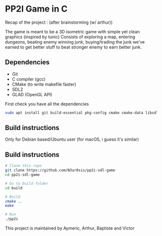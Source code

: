 # PP2I Game in C

Recap of the project : (after brainstorming (w/ arthur))

The game is meant to be a 3D isometric game with simple yet clean graphics (inspired by tunic)
Consists of exploring a map, entering dungeons, beating enemy winning junk, buying/trading the junk we've earned
to get better stuff to beat stronger enemy to earn better junk.


## Dependencies

- Git
- C compiler (gcc)
- CMake  (to write makefile faster)
- SDL2
- GLAD (OpenGL API)

First check you have all the dependencies

```sh
sudo apt install git build-essential pkg-config cmake cmake-data libsdl2-dev libsdl2-gfx-dev
```

## Build instructions

Only for Debian based/Ubuntu user (for macOS, i guess it's similar)


## Build instructions

```sh
# Clone this repo
git clone https://github.com/N3ur0sis/pp2i-sdl-game
cd pp2i-sdl-game

# Go to build folder
cd build

# Build
cmake ..
make

# Run
./pp2i
```


This project is maintained by Aymeric, Arthur, Baptiste and Victor 




